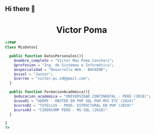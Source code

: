 ## Hi there 👋

<h1 align="center">
  <b>Victor Poma</b>
</h1>

```php
<?PHP
Class MisDatos{

  public function DatosPersonales(){
    $nombre_completo = "Victor Max Poma Canchari";
    $profesion = "Ing. de Sistemas e Informática";
    $especialidad = "Desarrollo Web - BACKEND";
    $nivel = "Junior";
    $correo = "victor.pc.xd@gmail.com";
  }

  public function FormacionAcademica(){
    $educacion_academica = "UNIVERSIDAD CONTINENTAL - PERÚ (2018)";
    $cuso01 = "UDEMY - MASTER EN PHP SQL POO MVC ETC (2024)"
    $curso02 = "TUTELLUS - PROG. ESTRUCTURAL EN PHP (2019)"
    $curso03 = "CIDERCOMP PERÚ - MS-SQL (2018)"
  }

}
?>
```


<!--
**VPoma/Vpoma** is a ✨ _special_ ✨ repository because its `README.md` (this file) appears on your GitHub profile.

Here are some ideas to get you started:

- 🔭 I’m currently working on ...
- 🌱 I’m currently learning ...
- 👯 I’m looking to collaborate on ...
- 🤔 I’m looking for help with ...
- 💬 Ask me about ...
- 📫 How to reach me: ...
- 😄 Pronouns: ...
- ⚡ Fun fact: ...
-->
